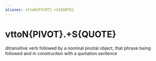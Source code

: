 ```yaml
---
aliases: vttoN{PIVOT}.+S{QUOTE}
---
```

# vttoN{PIVOT}.+S{QUOTE}

ditransitive verb followed by a nominal pivotal object, that phrase being followed and in construciton with a quotation sentence
> 